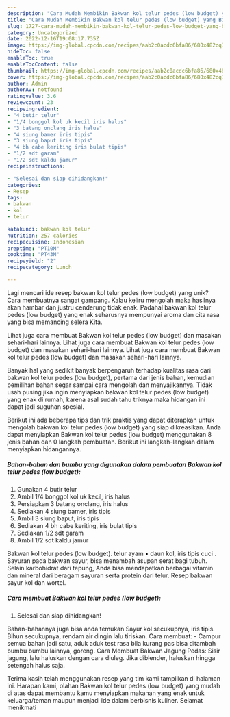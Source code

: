 ```yaml
---
description: "Cara Mudah Membikin Bakwan kol telur pedes (low budget) yang Bisa Manjain Lidah"
title: "Cara Mudah Membikin Bakwan kol telur pedes (low budget) yang Bisa Manjain Lidah"
slug: 1727-cara-mudah-membikin-bakwan-kol-telur-pedes-low-budget-yang-bisa-manjain-lidah
category: Uncategorized
date: 2022-12-16T19:08:17.735Z
image: https://img-global.cpcdn.com/recipes/aab2c0acdc6bfa86/680x482cq70/bakwan-kol-telur-pedes-low-budget-foto-resep-utama.jpg
hideToc: false
enableToc: true
enableTocContent: false
thumbnail: https://img-global.cpcdn.com/recipes/aab2c0acdc6bfa86/680x482cq70/bakwan-kol-telur-pedes-low-budget-foto-resep-utama.jpg
cover: https://img-global.cpcdn.com/recipes/aab2c0acdc6bfa86/680x482cq70/bakwan-kol-telur-pedes-low-budget-foto-resep-utama.jpg
author: Admin
authorAv: notfound
ratingvalue: 3.6
reviewcount: 23
recipeingredient:
- "4 butir telur"
- "1/4 bonggol kol uk kecil iris halus"
- "3 batang onclang iris halus"
- "4 siung bamer iris tipis"
- "3 siung baput iris tipis"
- "4 bh cabe keriting iris bulat tipis"
- "1/2 sdt garam"
- "1/2 sdt kaldu jamur"
recipeinstructions:

- "Selesai dan siap dihidangkan!"
categories:
- Resep
tags:
- bakwan
- kol
- telur

katakunci: bakwan kol telur 
nutrition: 257 calories
recipecuisine: Indonesian
preptime: "PT10M"
cooktime: "PT43M"
recipeyield: "2"
recipecategory: Lunch

---
```





Lagi mencari ide resep bakwan kol telur pedes (low budget) yang unik? Cara membuatnya sangat gampang. Kalau keliru mengolah maka hasilnya akan hambar dan justru cenderung tidak enak. Padahal bakwan kol telur pedes (low budget) yang enak seharusnya mempunyai aroma dan cita rasa yang bisa memancing selera Kita.





Lihat juga cara membuat Bakwan kol telur pedes (low budget) dan masakan sehari-hari lainnya. Lihat juga cara membuat Bakwan kol telur pedes (low budget) dan masakan sehari-hari lainnya. Lihat juga cara membuat Bakwan kol telur pedes (low budget) dan masakan sehari-hari lainnya.

Banyak hal yang sedikit banyak berpengaruh terhadap kualitas rasa dari bakwan kol telur pedes (low budget), pertama dari jenis bahan, kemudian pemilihan bahan segar sampai cara mengolah dan menyajikannya. Tidak usah pusing jika ingin menyiapkan bakwan kol telur pedes (low budget) yang enak di rumah, karena asal sudah tahu triknya maka hidangan ini dapat jadi suguhan spesial.






Berikut ini ada beberapa tips dan trik praktis yang dapat diterapkan untuk mengolah bakwan kol telur pedes (low budget) yang siap dikreasikan. Anda dapat menyiapkan Bakwan kol telur pedes (low budget) menggunakan 8 jenis bahan dan 0 langkah pembuatan. Berikut ini langkah-langkah dalam menyiapkan hidangannya.

<!--inarticleads1-->

##### Bahan-bahan dan bumbu yang digunakan dalam pembuatan Bakwan kol telur pedes (low budget):

1. Gunakan 4 butir telur
1. Ambil 1/4 bonggol kol uk kecil, iris halus
1. Persiapkan 3 batang onclang, iris halus
1. Sediakan 4 siung bamer, iris tipis
1. Ambil 3 siung baput, iris tipis
1. Sediakan 4 bh cabe keriting, iris bulat tipis
1. Sediakan 1/2 sdt garam
1. Ambil 1/2 sdt kaldu jamur


Bakwan kol telur pedes (low budget). telur ayam • daun kol, iris tipis cuci . Sayuran pada bakwan sayur, bisa menambah asupan serat bagi tubuh. Selain karbohidrat dari tepung, Anda bisa mendapatkan berbagai vitamin dan mineral dari beragam sayuran serta protein dari telur. Resep bakwan sayur kol dan wortel. 

<!--inarticleads2-->

##### Cara membuat Bakwan kol telur pedes (low budget):


1. Selesai dan siap dihidangkan!

Bahan-bahannya juga bisa anda temukan Sayur kol secukupnya, iris tipis. Bihun secukupnya, rendam air dingin lalu tiriskan. Cara membuat: - Campur semua bahan jadi satu, aduk aduk test rasa bila kurang pas bisa ditambah bumbu bumbu lainnya, goreng. Cara Membuat Bakwan Jagung Pedas: Sisir jagung, lalu haluskan dengan cara diuleg. Jika diblender, haluskan hingga setengah halus saja. 

Terima kasih telah menggunakan resep yang tim kami tampilkan di halaman ini. Harapan kami, olahan Bakwan kol telur pedes (low budget) yang mudah di atas dapat membantu kamu menyiapkan makanan yang enak untuk keluarga/teman maupun menjadi ide dalam berbisnis kuliner. Selamat menikmati
